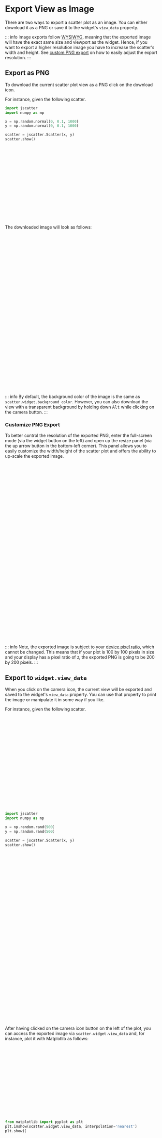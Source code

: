 # Export View as Image

There are two ways to export a scatter plot as an image. You can either download
it as a PNG or save it to the widget's `view_data` property.

::: info
Image exports follow [WYSIWYG](https://en.wikipedia.org/wiki/WYSIWYG), meaning
that the exported image will have the exact same size and viewport as the
widget. Hence, if you want to export a higher resolution image you have to
increase the scatter's width and height. See [custom PNG export](#customize-png-export)
on how to easily adjust the export resolution.
:::

## Export as PNG

To download the current scatter plot view as a PNG click on the download icon.

For instance, given the following scatter.

```py
import jscatter
import numpy as np

x = np.random.normal(0, 0.1, 1000)
y = np.random.normal(0, 0.1, 1000)

scatter = jscatter.Scatter(x, y)
scatter.show()
```

<div class="img export-download"><div /></div>

The downloaded image will look as follows:

<div class="img export-download-png"><div /></div>

::: info
By default, the background color of the image is the same as
`scatter.widget.background_color`. However, you can also download the view with
a transparent background by holding down <kbd>Alt</kbd> while clicking on the
camera button.
:::

### Customize PNG Export

To better control the resolution of the exported PNG, enter the full-screen mode
(via the widget button on the left) and open up the resize panel (via the up
arrow button in the bottom-left corner). This panel allows you to easily
customize the width/height of the scatter plot and offers the ability to
up-scale the exported image.

<div class="img export-download-png-advanced"><div /></div>

::: info
Note, the exported image is subject to your [device pixel ratio](https://developer.mozilla.org/en-US/docs/Web/API/Window/devicePixelRatio), which cannot be changed. This means that if your plot is 
100 by 100 pixels in size and your display has a pixel ratio of `2`, the
exported PNG is going to be 200 by 200 pixels.
:::

## Export to `widget.view_data`

When you click on the camera icon, the current view will be exported and saved
to the widget's `view_data` property. You can use that property to print the
image or manipulate it in some way if you like.

For instance, given the following scatter.

```py
import jscatter
import numpy as np

x = np.random.rand(500)
y = np.random.rand(500)

scatter = jscatter.Scatter(x, y)
scatter.show()
```

<div class="img export-save"><div /></div>

After having clicked on the camera icon button on the left of the plot, you can
access the exported image via `scatter.widget.view_data` and, for instance, plot
it with Matplotlib as follows:

```py
from matplotlib import pyplot as plt
plt.imshow(scatter.widget.view_data, interpolation='nearest')
plt.show()
```

<div class="img export-save-matplotlib"><div /></div>

<style scoped>
  .img {
    max-width: 100%;
    background-position: center;
    background-repeat: no-repeat;
    background-size: cover;
  }

  .img.export-download {
    width: 1108px;
    background-image: url(https://storage.googleapis.com/jupyter-scatter/dev/images/export-download-light.png)
  }
  .img.export-download div { padding-top: 48.55595668% }

  :root.dark .img.export-download {
    background-image: url(https://storage.googleapis.com/jupyter-scatter/dev/images/export-download-dark.png)
  }

  .img.export-download-png {
    width: 900px;
    background-image: url(https://storage.googleapis.com/jupyter-scatter/dev/images/export-download-png-light.png)
  }
  .img.export-download-png div { padding-top: 53.33333333% }

  :root.dark .img.export-download-png {
    background-image: url(https://storage.googleapis.com/jupyter-scatter/dev/images/export-download-png-dark.png)
  }

  .img.export-download-png-advanced {
    width: 3024px;
    background-image: url(https://storage.googleapis.com/jupyter-scatter/dev/images/full-screen-light.png)
  }
  .img.export-download-png-advanced div { padding-top: 62.5% }

  :root.dark .img.export-download-png-advanced {
    background-image: url(https://storage.googleapis.com/jupyter-scatter/dev/images/full-screen-dark.png)
  }

  .img.export-save {
    width: 1108px;
    background-image: url(https://storage.googleapis.com/jupyter-scatter/dev/images/export-save-light.png)
  }
  .img.export-save div { padding-top: 48.55595668% }

  :root.dark .img.export-save {
    background-image: url(https://storage.googleapis.com/jupyter-scatter/dev/images/export-save-dark.png)
  }

  .img.export-save-matplotlib {
    width: 552px;
    background-image: url(https://storage.googleapis.com/jupyter-scatter/dev/images/export-save-matplotlib-light.png)
  }
  .img.export-save-matplotlib div { padding-top: 56.70289855% }

  :root.dark .img.export-save-matplotlib {
    background-image: url(https://storage.googleapis.com/jupyter-scatter/dev/images/export-save-matplotlib-dark.png)
  }
</style>
